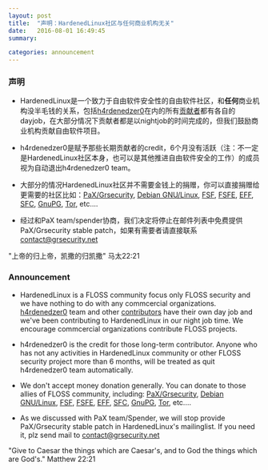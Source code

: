 ```yaml
---
layout: post
title:  "声明：HardenedLinux社区与任何商业机构无关"
date:   2016-08-01 16:49:45
summary: 

categories: announcement
---
```



### 声明

* HardenedLinux是一个致力于自由软件安全性的自由软件社区，和**任何**商业机构没半毛钱的关系，包括[h4rdenedzer0](http://hardenedlinux.org/about/)在内的所有[贡献者](http://hardenedlinux.org/about2/)都有各自的dayjob，在大部分情况下贡献者都是以nightjob的时间完成的，但我们鼓励商业机构贡献自由软件项目。

* h4rdenedzer0是赋予那些长期贡献者的credit，6个月没有活跃（注：不一定是HardenedLinux社区本身，也可以是其他推进自由软件安全的工作）的成员视为自动退出h4rdenedzer0 team。

* 大部分的情况HardenedLinux社区并不需要金钱上的捐赠，你可以直接捐赠给更需要的社区比如：[PaX/Grsecurity](http://grsecurity.net/), [Debian GNU/Linux](https://www.debian.org/), [FSF](http://www.fsf.org/), [FSFE](http://fsfe.org/), [EFF](http://eff.org/), [SFC](https://sfconservancy.org/), [GnuPG](https://www.gnupg.org/), [Tor](https://www.torproject.org/), etc....

* 经过和PaX team/spender协商，我们决定将停止在邮件列表中免费提供PaX/Grsecurity stable patch，如果有需要者请直接联系 contact@grsecurity.net

"上帝的归上帝，凯撒的归凯撒"  马太22:21

### Announcement

* HardenedLinux is a FLOSS community focus only FLOSS security and we have nothing to do with any commcercial organizations. [h4rdenedzer0](http://hardenedlinux.org/about/) team and other [contributors](http://hardenedlinux.org/about2/) have their own day job and we've been contributing to HardenedLinux in our night job time. We encourage commcercial organizations contribute FLOSS projects.

* h4rdenedzer0 is the credit for those long-term contributor. Anyone who has not any activities in HardenedLinux community or other FLOSS security project more than 6 months, will be treated as quit h4rdenedzer0 team automatically.

* We don't accept money donation generally. You can donate to those allies of FLOSS community, including: [PaX/Grsecurity](http://grsecurity.net/), [Debian GNU/Linux](https://www.debian.org/), [FSF](http://www.fsf.org/), [FSFE](http://fsfe.org/), [EFF](http://eff.org/), [SFC](https://sfconservancy.org/), [GnuPG](https://www.gnupg.org/), [Tor](https://www.torproject.org/), etc....

* As we discussed with PaX team/Spender, we will stop provide PaX/Grsecurity stable patch in HardenedLinux's mailinglist. If you need it, plz send mail to contact@grsecurity.net 

"Give to Caesar the things which are Caesar's, and to God the things which are God's."   Matthew 22:21
